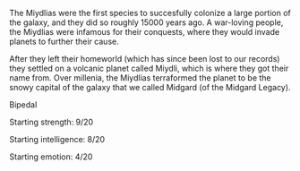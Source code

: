 

The Miydlias were the first species to succesfully colonize a large portion of the galaxy, and they did so roughly 15000 years ago. A war-loving people, the Miydlias were infamous for their conquests, where they would invade planets to further their cause.

After they left their homeworld (which has since been lost to our records) they settled on a volcanic planet called Miydli, which is where they got their name from. Over millenia, the Miydlias terraformed the planet to be the snowy capital of the galaxy that we called Midgard (of the Midgard Legacy).

Bipedal

Starting strength: 9/20

Starting intelligence: 8/20

Starting emotion: 4/20
